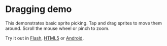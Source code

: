 # Dragging demo

This demonstrates basic sprite picking. Tap and drag sprites to move
them around. Scroll the mouse wheel or pinch to zoom.

Try it out in [Flash], [HTML5] or [Android].

[Flash]: https://aduros.com/flambe/demos/dragging/?flambe=flash
[HTML5]: https://aduros.com/flambe/demos/dragging/?flambe=html
[Android]: https://aduros.com/flambe/demos/dragging/main-android.apk
